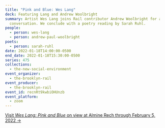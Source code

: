 ```yaml
---
title: "Pink and Blue: Wes Lang"
deck: Featuring Lang and Andrew Woolbright
summary: Artist Wes Lang joins Rail contributor Andrew Woolbright for a
  conversation. We conclude with a poetry reading by Sarah Ruhl.
people:
  - person: wes-lang
  - person: andrew-paul-woolbright
poets:
  - person: sarah-ruhl
date: 2022-01-18T14:00:00-0500
end_date: 2022-01-18T15:30:00-0500
series: 475
collections:
  - the-new-social-environment
event_organizer:
  - the-brooklyn-rail
event_producer:
  - the-brooklyn-rail
event_id: recnRt9kwbiOHUnzb
event_platform:
  - zoom
---
```

[Visit *Wes Lang: Pink and Blue* on view at Almine Rech through February 5, 2022 →](https://www.alminerech.com/exhibitions/8371-wes-lang)
